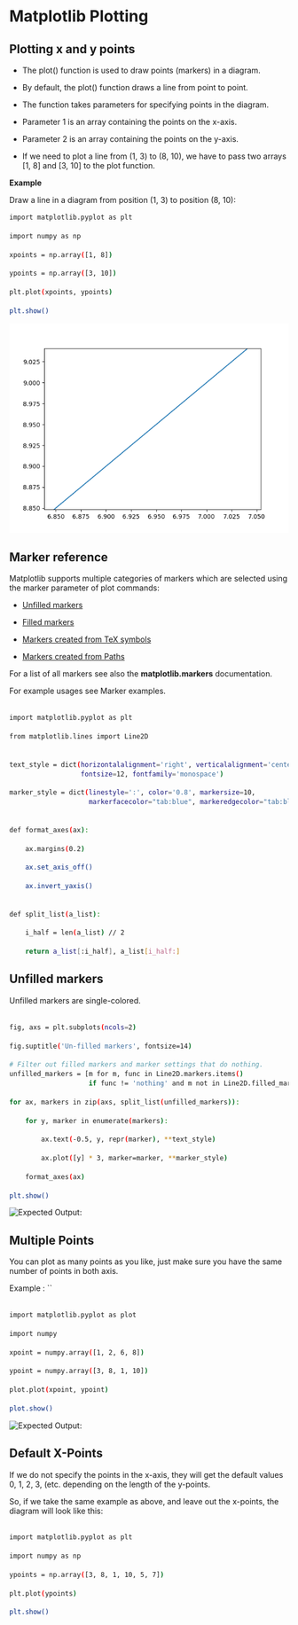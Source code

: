 
# Matplotlib Plotting

## Plotting x and y points

- The plot() function is used to draw points (markers) in a diagram.

- By default, the plot() function draws a line from point to point.

- The function takes parameters for specifying points in the diagram.

- Parameter 1 is an array containing the points on the x-axis.

- Parameter 2 is an array containing the points on the y-axis.

- If we need to plot a line from (1, 3) to (8, 10), we have to pass two arrays [1, 8] and [3, 10] to the plot function.

**Example**

Draw a line in a diagram from position (1, 3) to position (8, 10):

```bash
import matplotlib.pyplot as plt

import numpy as np

xpoints = np.array([1, 8])

ypoints = np.array([3, 10])

plt.plot(xpoints, ypoints)

plt.show()

```
![Output](https://github.com/Deshan555/Python-Matplotlib/blob/main/1.Matplotlib%20Pyplot/Figure_1.png)

## Marker reference

Matplotlib supports multiple categories of markers which are selected using the marker parameter of plot commands:

- [Unfilled markers](https://matplotlib.org/stable/gallery/lines_bars_and_markers/marker_reference.html#unfilled-markers)

- [Filled markers](https://matplotlib.org/stable/gallery/lines_bars_and_markers/marker_reference.html#filled-markers)

- [Markers created from TeX symbols](https://matplotlib.org/stable/gallery/lines_bars_and_markers/marker_reference.html#markers-created-from-tex-symbols)

- [Markers created from Paths](https://matplotlib.org/stable/gallery/lines_bars_and_markers/marker_reference.html#markers-created-from-paths)

For a list of all markers see also the **matplotlib.markers** documentation.

For example usages see Marker examples.

```bash

import matplotlib.pyplot as plt

from matplotlib.lines import Line2D


text_style = dict(horizontalalignment='right', verticalalignment='center',
                  fontsize=12, fontfamily='monospace')

marker_style = dict(linestyle=':', color='0.8', markersize=10,
                    markerfacecolor="tab:blue", markeredgecolor="tab:blue")


def format_axes(ax):

    ax.margins(0.2)

    ax.set_axis_off()

    ax.invert_yaxis()


def split_list(a_list):

    i_half = len(a_list) // 2

    return a_list[:i_half], a_list[i_half:]

```

## Unfilled markers

Unfilled markers are single-colored.

```bash

fig, axs = plt.subplots(ncols=2)

fig.suptitle('Un-filled markers', fontsize=14)

# Filter out filled markers and marker settings that do nothing.
unfilled_markers = [m for m, func in Line2D.markers.items()
                    if func != 'nothing' and m not in Line2D.filled_markers]

for ax, markers in zip(axs, split_list(unfilled_markers)):

    for y, marker in enumerate(markers):
        
        ax.text(-0.5, y, repr(marker), **text_style)
        
        ax.plot([y] * 3, marker=marker, **marker_style)
    
    format_axes(ax)

plt.show()

```
![Expected Output: ](https://matplotlib.org/stable/_images/sphx_glr_marker_reference_001.png)


## Multiple Points

You can plot as many points as you like, just make sure you have the same number of points in both axis.

Example : ``

```bash

import matplotlib.pyplot as plot

import numpy

xpoint = numpy.array([1, 2, 6, 8])

ypoint = numpy.array([3, 8, 1, 10])

plot.plot(xpoint, ypoint)

plot.show()

```

![Expected Output: ](https://matplotlib.org/stable/_images/sphx_glr_marker_reference_001.png)

## Default X-Points

If we do not specify the points in the x-axis, they will get the default values 0, 1, 2, 3, (etc. depending on the length of the y-points.

So, if we take the same example as above, and leave out the x-points, the diagram will look like this:

```bash

import matplotlib.pyplot as plt

import numpy as np

ypoints = np.array([3, 8, 1, 10, 5, 7])

plt.plot(ypoints)

plt.show()

```
